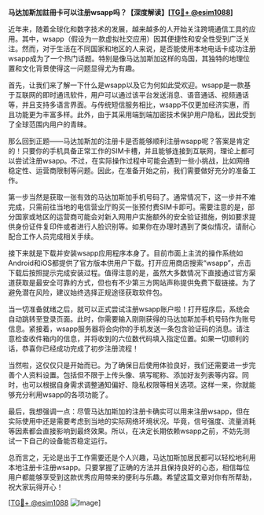 **马达加斯加註冊卡可以注册wsapp吗？【深度解读】[[TG💪+ @esim1088](https://t.me/s/esim1088)]**

近年来，随着全球化和数字技术的发展，越来越多的人开始关注跨境通信工具的应用。其中，wsapp（假设为一款虚拟社交应用）因其便捷性和安全性受到广泛关注。然而，对于生活在不同国家和地区的人来说，是否能使用本地电话卡成功注册wsapp成为了一个热门话题。特别是像马达加斯加这样的岛国，其独特的地理位置和文化背景使得这一问题显得尤为有趣。

首先，让我们来了解一下什么是wsapp以及它为何如此受欢迎。wsapp是一款基于互联网的即时通讯软件，用户可以通过该平台发送消息、语音通话、视频通话等，并且支持多语言界面。与传统短信服务相比，wsapp不仅更加经济实惠，而且功能更为丰富多样。此外，由于其采用端到端加密技术保护用户隐私，因此受到了全球范围内用户的青睐。

那么回到正题——马达加斯加的注册卡是否能够顺利注册wsapp呢？答案是肯定的！只要你的手机具备正常工作的SIM卡槽，并且能够连接到互联网，理论上都可以尝试注册wsapp。不过，在实际操作过程中可能会遇到一些小挑战，比如网络稳定性、运营商限制等问题。因此，在准备开始之前，我们需要做好充分的准备工作。

第一步当然是获取一张有效的马达加斯加手机号码了。通常情况下，这一步并不难完成，只需前往当地的电信营业厅购买一张预付费SIM卡即可。需要注意的是，部分国家或地区的运营商可能会对新入网用户实施额外的安全验证措施，例如要求提供身份证件复印件或者进行人脸识别等。如果你在办理时遇到了类似情况，请耐心配合工作人员完成相关手续。

接下来就是下载并安装wsapp应用程序本身了。目前市面上主流的操作系统如Android和iOS都提供了官方版本供用户下载。打开应用商店搜索“wsapp”，点击下载后按照提示完成安装过程。值得注意的是，虽然大多数情况下直接通过官方渠道获取是最安全可靠的方式，但也有不少第三方网站声称提供免费下载链接。为了避免潜在风险，建议始终选择正规途径获取软件包。

当一切准备就绪之后，就可以正式尝试注册wsapp账户啦！打开程序后，系统会自动跳转至登录页面。此时，你需要输入刚刚获得的马达加斯加手机号码作为账号信息。紧接着，wsapp服务器将会向你的手机发送一条包含验证码的消息。请注意检查收件箱内的信息，并将收到的六位数代码填入指定位置。如果一切顺利的话，恭喜你已经成功完成了初步注册流程！

当然啦，这仅仅只是开始而已。为了确保日后使用体验良好，我们还需要进一步完善个人资料设置。包括但不限于上传头像、填写昵称、添加好友列表等内容。同时，也可以根据自身需求调整通知偏好、隐私权限等相关选项。这样一来，你就能够充分利用wsapp的各项功能了。

最后，我想强调一点：尽管马达加斯加的注册卡确实可以用来注册wsapp，但在实际使用中还是需要考虑到当地的实际网络环境状况。毕竟，信号强度、流量消耗等因素都会直接影响到最终效果。所以，在决定长期依赖wsapp之前，不妨先测试一下自己的设备能否稳定运行。

总而言之，无论是出于工作需要还是个人兴趣，马达加斯加居民都可以轻松地利用本地注册卡注册wsapp。只要掌握了正确的方法并且保持良好的心态，相信每位用户都能够享受到这款优秀应用带来的便利与乐趣。希望这篇文章对你有所帮助，祝大家玩得开心！

[[TG💪+ @esim1088](https://t.me/s/esim1088) ![Image](https://i.postimg.cc/4NQfJmqS/Snipaste-2025-05-13-00-14-12.png)]